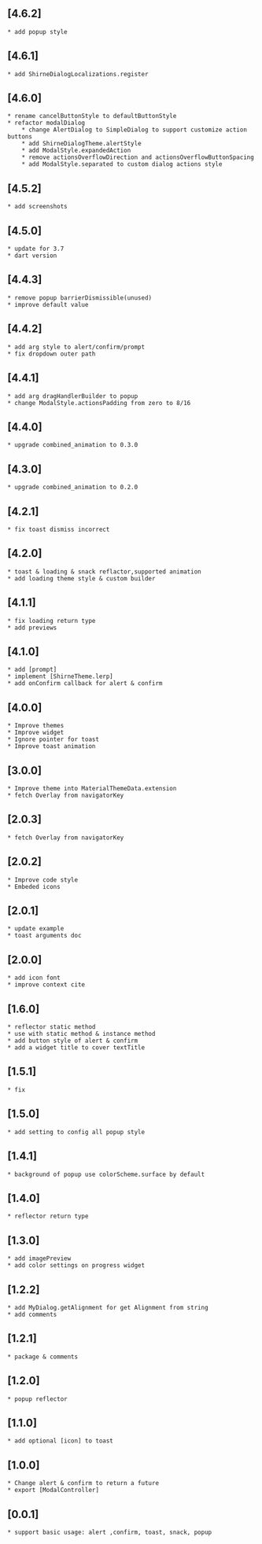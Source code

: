 ## [4.6.2]
    * add popup style
## [4.6.1]
    * add ShirneDialogLocalizations.register
## [4.6.0]
    * rename cancelButtonStyle to defaultButtonStyle
    * refactor modalDialog
        * change AlertDialog to SimpleDialog to support customize action buttons
        * add ShirneDialogTheme.alertStyle
        * add ModalStyle.expandedAction
        * remove actionsOverflowDirection and actionsOverflowButtonSpacing
        * add ModalStyle.separated to custom dialog actions style
## [4.5.2]
    * add screenshots
## [4.5.0]
    * update for 3.7
    * dart version
## [4.4.3]
    * remove popup barrierDismissible(unused)
    * improve default value
## [4.4.2]
    * add arg style to alert/confirm/prompt
    * fix dropdown outer path

## [4.4.1]
    * add arg dragHandlerBuilder to popup
    * change ModalStyle.actionsPadding from zero to 8/16

## [4.4.0]
    * upgrade combined_animation to 0.3.0

## [4.3.0]
    * upgrade combined_animation to 0.2.0

## [4.2.1]
    * fix toast dismiss incorrect

## [4.2.0]
    * toast & loading & snack reflactor,supported animation
    * add loading theme style & custom builder

## [4.1.1]
    * fix loading return type
    * add previews

## [4.1.0]
    * add [prompt]
    * implement [ShirneTheme.lerp]
    * add onConfirm callback for alert & confirm

## [4.0.0]
    * Improve themes
    * Improve widget
    * Ignore pointer for toast
    * Improve toast animation

## [3.0.0]
    * Improve theme into MaterialThemeData.extension
    * fetch Overlay from navigatorKey

## [2.0.3]
    * fetch Overlay from navigatorKey

## [2.0.2]
    * Improve code style
    * Embeded icons
## [2.0.1]
    * update example
    * toast arguments doc

## [2.0.0]
    * add icon font
    * improve context cite

## [1.6.0]
    * reflector static method
    * use with static method & instance method
    * add button style of alert & confirm
    * add a widget title to cover textTitle

## [1.5.1]
    * fix

## [1.5.0]
    * add setting to config all popup style

## [1.4.1]
    * background of popup use colorScheme.surface by default

## [1.4.0]
    * reflector return type

## [1.3.0]
    * add imagePreview
    * add color settings on progress widget

## [1.2.2]
    * add MyDialog.getAlignment for get Alignment from string
    * add comments

## [1.2.1]
    * package & comments

## [1.2.0]
    * popup reflector

## [1.1.0]
    * add optional [icon] to toast

## [1.0.0]
    * Change alert & confirm to return a future 
    * export [ModalController]

## [0.0.1]
    * support basic usage: alert ,confirm, toast, snack, popup